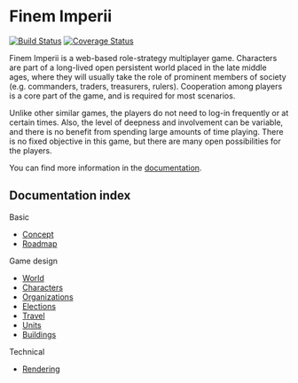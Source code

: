 # Finem Imperii

[![Build Status](https://travis-ci.org/jardiacaj/finem_imperii.svg?branch=master)](https://travis-ci.org/jardiacaj/finem_imperii)
[![Coverage Status](https://coveralls.io/repos/github/jardiacaj/finem_imperii/badge.svg?branch=master)](https://coveralls.io/github/jardiacaj/finem_imperii?branch=master)

Finem Imperii is a web-based role-strategy multiplayer game. Characters are part of a long-lived open persistent world placed in the late middle ages, where they will usually take the role of prominent members of society (e.g. commanders, traders, treasurers, rulers). Cooperation among players is a core part of the game, and is required for most scenarios.

Unlike other similar games, the players do not need to log-in frequently or at certain times. Also, the level of deepness and involvement can be variable, and there is no benefit from spending large amounts of time playing. There is no fixed objective in this game, but there are many open possibilities for the players.

You can find more information in the [documentation][1].

## Documentation index

Basic
 - [Concept](https://github.com/jardiacaj/finem_imperii/blob/master/docs/1-concept.md)
 - [Roadmap](https://github.com/jardiacaj/finem_imperii/blob/master/docs/2-roadmap.md)

 Game design
 - [World](https://github.com/jardiacaj/finem_imperii/blob/master/docs/3-world.md)
 - [Characters](https://github.com/jardiacaj/finem_imperii/blob/master/docs/3-characters.md)
 - [Organizations](https://github.com/jardiacaj/finem_imperii/blob/master/docs/3-organizations.md)
 - [Elections](https://github.com/jardiacaj/finem_imperii/blob/master/docs/3-elections.md)
 - [Travel](https://github.com/jardiacaj/finem_imperii/blob/master/docs/3-travel.md)
 - [Units](https://github.com/jardiacaj/finem_imperii/blob/master/docs/3-units.md)
 - [Buildings](https://github.com/jardiacaj/finem_imperii/blob/master/docs/3-buildings.md)

 Technical
 - [Rendering](https://github.com/jardiacaj/finem_imperii/blob/master/docs/4-rendering.md)


[1]: https://github.com/jardiacaj/finem_imperii/tree/master/docs
